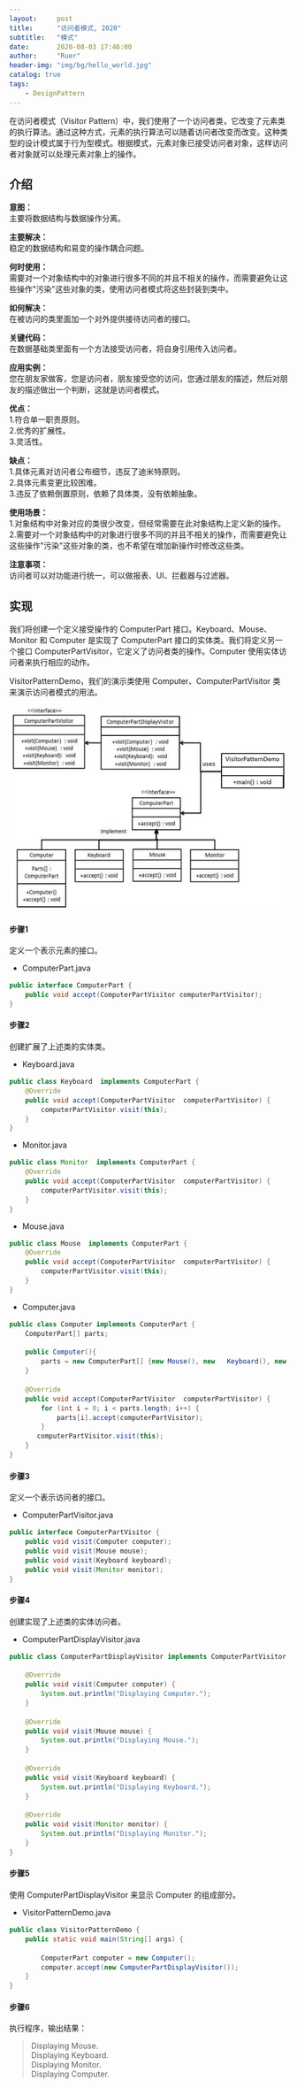 ```yaml
---
layout:     post
title:      "访问者模式, 2020"
subtitle:   "模式"
date:       2020-08-03 17:46:00
author:     "Ruer"
header-img: "img/bg/hello_world.jpg"
catalog: true
tags:
    - DesignPattern
---
```


在访问者模式（Visitor Pattern）中，我们使用了一个访问者类，它改变了元素类的执行算法。通过这种方式，元素的执行算法可以随着访问者改变而改变。这种类型的设计模式属于行为型模式。根据模式，元素对象已接受访问者对象，这样访问者对象就可以处理元素对象上的操作。

## 介绍

<b>意图：</b>  
主要将数据结构与数据操作分离。  

<b>主要解决：</b>  
稳定的数据结构和易变的操作耦合问题。  

<b>何时使用：</b>  
需要对一个对象结构中的对象进行很多不同的并且不相关的操作，而需要避免让这些操作"污染"这些对象的类，使用访问者模式将这些封装到类中。  

<b>如何解决：</b>  
在被访问的类里面加一个对外提供接待访问者的接口。  

<b>关键代码：</b>  
在数据基础类里面有一个方法接受访问者，将自身引用传入访问者。  

<b>应用实例：</b>  
您在朋友家做客，您是访问者，朋友接受您的访问，您通过朋友的描述，然后对朋友的描述做出一个判断，这就是访问者模式。  

<b>优点：</b>  
1.符合单一职责原则。  
2.优秀的扩展性。  
3.灵活性。  

<b>缺点：</b>  
1.具体元素对访问者公布细节，违反了迪米特原则。  
2.具体元素变更比较困难。  
3.违反了依赖倒置原则，依赖了具体类，没有依赖抽象。  

<b>使用场景：</b>  
1.对象结构中对象对应的类很少改变，但经常需要在此对象结构上定义新的操作。  
2.需要对一个对象结构中的对象进行很多不同的并且不相关的操作，而需要避免让这些操作"污染"这些对象的类，也不希望在增加新操作时修改这些类。  

<b>注意事项：</b>  
访问者可以对功能进行统一，可以做报表、UI、拦截器与过滤器。  

## 实现

我们将创建一个定义接受操作的 ComputerPart 接口。Keyboard、Mouse、Monitor 和 Computer 是实现了 ComputerPart 接口的实体类。我们将定义另一个接口 ComputerPartVisitor，它定义了访问者类的操作。Computer 使用实体访问者来执行相应的动作。

VisitorPatternDemo，我们的演示类使用 Computer、ComputerPartVisitor 类来演示访问者模式的用法。

![1](/img/DesignPattern/访问者模式UML.png)

#### 步骤1

定义一个表示元素的接口。

* ComputerPart.java
```java
public interface ComputerPart {
    public void accept(ComputerPartVisitor computerPartVisitor);
}
```

#### 步骤2

创建扩展了上述类的实体类。

* Keyboard.java
```java
public class Keyboard  implements ComputerPart {
    @Override
    public void accept(ComputerPartVisitor  computerPartVisitor) {
        computerPartVisitor.visit(this);
    }
}
```

* Monitor.java
```java
public class Monitor  implements ComputerPart {
    @Override
    public void accept(ComputerPartVisitor  computerPartVisitor) {
        computerPartVisitor.visit(this);
    }
}
```

* Mouse.java
```java
public class Mouse  implements ComputerPart {
    @Override
    public void accept(ComputerPartVisitor  computerPartVisitor) {
        computerPartVisitor.visit(this);
    }
}
```

* Computer.java
```java
public class Computer implements ComputerPart {
    ComputerPart[] parts;
  
    public Computer(){
        parts = new ComputerPart[] {new Mouse(), new   Keyboard(), new Monitor()};      
    } 

    @Override
    public void accept(ComputerPartVisitor  computerPartVisitor) {
        for (int i = 0; i < parts.length; i++) {
            parts[i].accept(computerPartVisitor);
        }
       computerPartVisitor.visit(this);
    }
}
```

#### 步骤3

定义一个表示访问者的接口。

* ComputerPartVisitor.java
```java
public interface ComputerPartVisitor {
    public void visit(Computer computer);
    public void visit(Mouse mouse);
    public void visit(Keyboard keyboard);
    public void visit(Monitor monitor);
}
```

#### 步骤4

创建实现了上述类的实体访问者。

* ComputerPartDisplayVisitor.java
```java
public class ComputerPartDisplayVisitor implements ComputerPartVisitor {
 
    @Override
    public void visit(Computer computer) {
        System.out.println("Displaying Computer.");
    }
  
    @Override
    public void visit(Mouse mouse) {
        System.out.println("Displaying Mouse.");
    }
  
    @Override
    public void visit(Keyboard keyboard) {
        System.out.println("Displaying Keyboard.");
    }
  
    @Override
    public void visit(Monitor monitor) {
        System.out.println("Displaying Monitor.");
    }
}
```

#### 步骤5

使用 ComputerPartDisplayVisitor 来显示 Computer 的组成部分。

* VisitorPatternDemo.java
```java
public class VisitorPatternDemo {
    public static void main(String[] args) {
  
        ComputerPart computer = new Computer();
        computer.accept(new ComputerPartDisplayVisitor());
    }
}
```

#### 步骤6

执行程序，输出结果：

> Displaying Mouse.  
> Displaying Keyboard.  
> Displaying Monitor.  
> Displaying Computer.  